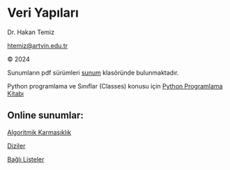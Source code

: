 # Veri Yapıları 

Dr. Hakan Temiz

htemiz@artvin.edu.tr

&copy; 2024



Sunumların pdf sürümleri [sunum](https://github.com/htemiz/Lectures/tree/main/Veri-Yapilari/sunum) klasöründe bulunmaktadır. 

Python programlama ve Sınıflar (Classes) konusu için [Python Programlama Kitabı](https://github.com/htemiz/Lectures/blob/main/Python-ile-Programlamaya-Giris/Python-ile-Programlamaya-Giris.ipynb)

## Online sunumlar:

[Algoritmik Karmaşıklık](https://docs.google.com/presentation/d/e/2PACX-1vTgRWS70ZLaKyEQyARpULcfoapXgzveI9DYLZ70drJeSvrqqvdN-w_L4k_-sdxW7WR1MrX6S__qXXE_/pub?start=false&loop=false&delayms=30000&slide=id.g308935204fb_0_69)

[Diziler](https://docs.google.com/presentation/d/e/2PACX-1vSl_HN73FXLQS-1bUZYKZtpNhfyzQAd6edvXNkenQE0p3agB6kFJ8vIKR-ViH7K1ch8jAQGspnrzrsd/pub?start=false&loop=false&delayms=30000)

[Bağlı Listeler](https://docs.google.com/presentation/d/e/2PACX-1vQgF4YbA2RZRc-vqcBJgvSX2MYe0fPKG10EU7DelAVPr5fiWsqWvlc3kuMozA84JfwsjFkBnYQ_CO75/pub?start=true&loop=false&delayms=30000)
